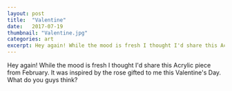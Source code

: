 ```yaml
---
layout: post
title:  "Valentine"
date:   2017-07-19
thumbnail: "Valentine.jpg"
categories: art
excerpt: Hey again! While the mood is fresh I thought I'd share this Acrylic piece from February. It was inspired by the rose gifted to me this Valentine's Day
---
```


Hey again! While the mood is fresh I thought I'd share this Acrylic piece from February. It was inspired by the rose gifted to me this Valentine's Day. What do you guys think?